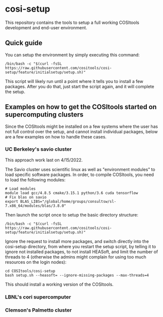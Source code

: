 # cosi-setup

This repository contains the tools to setup a full working COSItools development and end-user environment.

## Quick guide

You can setup the environment by simply executing this command:
```
/bin/bash -c "$(curl -fsSL https://raw.githubusercontent.com/cositools/cosi-setup/feature/initialsetup/setup.sh)"
```
This script will likely run until a point where it tells you to install a few packages.
After you do that, just start the script again, and it will complete the setup.

## Examples on how to get the COSItools started on supercomputing clusters

Since the COSItools might be installed on a few systems where the user has not full control over the setup, and cannot install individual packages, below are a few examples on how to handle these cases.

### UC Berkeley's savio cluster

This approach work last on 4/15/2022.

The Savio cluster uses scientific linux as well as "environment modules" to load specific software packages. In order, to compile COSItools, you need to load the following modules:

```
# Load modules
module load gcc/4.8.5 cmake/3.15.1 python/3.6 cuda tensorflow
# Fix blas on savio
export BLAS_LIBS="/global/home/groups/consultsw/sl-7.x86_64/modules/blas/3.8.0"
```

Then launch the script once to setup the basic directory structure:
```
/bin/bash -c "$(curl -fsSL https://raw.githubusercontent.com/cositools/cosi-setup/feature/initialsetup/setup.sh)"
```
Ignore the request to install more packages, and switch directly into the cosi-setup directory, from where you restart the setup script, by telling it to ignore not installed packages, to not install HEASoft, and limit the number of threads to 4 (otherwise the admins might complain for using too much resources on the login nodes):
```
cd COSItools/cosi-setup
bash setup.sh --heasoft= --ignore-missing-packages --max-threads=4
```
This should install a working version of the COSItools.

### LBNL's cori supercomputer


### Clemson's Palmetto cluster









